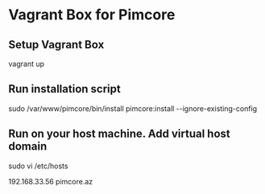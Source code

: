 Vagrant Box for Pimcore
=======================

## Setup Vagrant Box

vagrant up

## Run installation script

sudo /var/www/pimcore/bin/install pimcore:install --ignore-existing-config

## Run on your host machine. Add virtual host domain

sudo vi /etc/hosts

192.168.33.56   pimcore.az